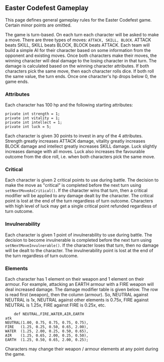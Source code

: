 ## Easter Codefest Gameplay

This page defines general gameplay rules for the Easter Codefest game. Certain minor points are omitted.

The game is turn-based. On each turn each character will be asked to make a move. There are three types of moves: `ATTACK, SKILL, BLOCK`. ATTACK beats SKILL, SKILL beats BLOCK, BLOCK beats ATTACK. Each team will build a simple AI for their character based on some information from the opponent and existing moves. Once both characters make their moves, the winning character will deal damage to the losing character in that turn. The damage is calculated based on the winning character attributes. If both characters pick the same move, then each character rolls dice. If both roll the same value, the turn ends. Once one character's hp drops below 0, the game ends.


### Attributes

Each character has 100 hp and the following starting attributes:

```
private int strength = 1;
private int vitality = 1;
private int intellect = 1;
private int luck = 5;
```

Each character is given 30 points to invest in any of the 4 attributes. Strength greatly increases ATTACK damage, vitality greatly increases BLOCK damage and intellect greatly increases SKILL damage. Luck slightly increases damage with all moves. Luck also increases the favourable outcome from the dice roll, i.e. when both characters pick the same move.


### Critical

Each character is given 2 critical points to use during battle. The decision to make the move as "critical" is completed before the next turn using `setNextMoveAsCritical()`. If the character wins that turn, then a critical modifier will be applied to any damage dealt by the character. The critical point is lost at the end of the turn regardless of turn outcome. Characters with high level of luck may get a single critical point refunded regardless of turn outcome.


### Invulnerability

Each character is given 1 point of invulnerability to use during battle. The decision to become invulnerable is completed before the next turn using `setNextMoveInvulnerable()`. If the character loses that turn, then no damage will be dealt to the character. The invulnerability point is lost at the end of the turn regardless of turn outcome.


### Elements

Each character has 1 element on their weapon and 1 element on their armour.
For example, attacking an EARTH armour with a FIRE weapon will deal increased damage.
The damage modifier table is given below. The row is read first (weapon), then the column (armour). So, NEUTRAL against NEUTRAL is 1x, NEUTRAL against other elements is 0.75x, FIRE against NEUTRAL is 1.25x, FIRE against FIRE is 0.25x, etc.

```
    def NEUTRAL,FIRE,WATER,AIR,EARTH
atk
NEUTRAL(1.00, 0.75, 0.75, 0.75, 0.75),
FIRE   (1.25, 0.25, 0.50, 0.65, 2.00),
WATER  (1.25, 2.00, 0.25, 0.50, 0.65),
AIR    (1.25, 0.65, 2.00, 0.25, 0.50),
EARTH  (1.25, 0.50, 0.65, 2.00, 0.25);
```

Characters may change their weapon / armour elements at any point during the game.